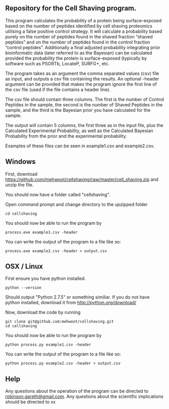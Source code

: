 ## Repository for the Cell Shaving program.

This program calculates the probability of a protein being surface-exposed based on the number of peptides identified by cell shaving proteomics utilising a false positive control strategy. It will calculate a probability based purely on the number of peptides found in the shaved fraction “shaved peptides” and on the number of peptides found in the control fraction “control peptides”. Additionally a final adjusted probability integrating prior bioinformatic data (later referred to as the Bayesian) can be calculated provided the probability the protein is surface-exposed (typically by software such as PSORTb, LocateP, SURFG+, etc.

The program takes as an argument the comma separated values (csv) file as input, and outputs a csv file containing the results.  An optional -header argument can be provided that makes the program ignore the first line of the csv file (used if the file contains a header line).

The csv file should contain three columns.  The first is the number of Control Peptides in the sample, the second is the number of Shaved Peptides in the sample, and the third is the Bayesian prior you have calculated for the sample.

The output will contain 5 columns, the first three as in the input file, plus the Calculated Experimental Probability, as well as the Calculated Bayesian Probability from the prior and the experimental probability.

Examples of these files can be seen in example1.csv and example2.csv.


## Windows

First, download https://github.com/mehwoot/cellshaving/raw/master/cell_shaving.zip and unzip the file.

You should now have a folder called "cellshaving".

Open command prompt and change directory to the upzipped folder

```cd cellshaving```

You should now be able to run the program by

```process.exe example1.csv -header```

You can write the output of the program to a file like so:

```process.exe example2.csv -header > output.csv```


## OSX / Linux

First ensure you have python installed.

```python --version```

Should output "Python 2.7.5" or something similiar.  If you do not have python installed, download it from http://python.org/download/

Now, download the code by running

```
git clone git@github.com:mehwoot/cellshaving.git
cd cellshaving
```

You should now be able to run the program by

```python process.py example1.csv -header```

You can write the output of the program to a file like so:

```python process.py example2.csv -header > output.csv```

## Help

Any questions about the operation of the program can be directed to robinson.gareth@gmail.com.  Any questions about the scientific implications should be directed to xx
